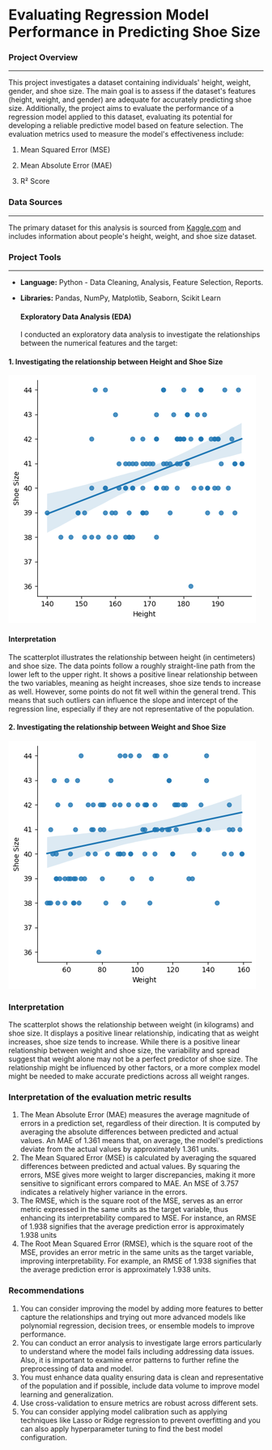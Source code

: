 
# Evaluating Regression Model Performance in Predicting Shoe Size

 ### Project Overview
 ---

This project investigates a dataset containing individuals' height, weight, gender, and shoe size. The main goal is to assess if the dataset's features (height, weight, and gender) are adequate for accurately predicting shoe size. Additionally, the project aims to evaluate the performance of a regression model applied to this dataset, evaluating its potential for developing a reliable predictive model based on feature selection.
The evaluation metrics used to measure the model's effectiveness include:

1. Mean Squared Error (MSE)
 
2. Mean Absolute Error (MAE)
 
3. R² Score

### Data Sources
---

The primary dataset for this analysis is sourced from [Kaggle.com](https://www.kaggle.com/datasets/peimandaii/dataset-of-people) and includes information about people's height, weight, and shoe size dataset.

### Project Tools 
---

- **Language:** Python - Data Cleaning, Analysis, Feature Selection, Reports. 
- **Libraries:** Pandas, NumPy, Matplotlib, Seaborn, Scikit Learn

  #### Exploratory Data Analysis (EDA)
    
  I conducted an exploratory data analysis to investigate the relationships between the numerical features and the target:

####  1. Investigating the relationship between Height and Shoe Size
     
![alt text](https://github.com/dgeorge1010/Shoe-Size-Prediction/blob/65a50cad933a2ca778f7f0d1117532f3652757f4/download1.png) 

#### Interpretation

The scatterplot illustrates the relationship between height (in centimeters) and shoe size. The data points follow a roughly straight-line path from the lower left to the upper right. It shows a positive linear relationship between the two variables, meaning as height increases, shoe size tends to increase as well. However, some points do not fit well within the general trend. This means that such outliers can influence the slope and intercept of the regression line, especially if they are not representative of the population.


#### 2. Investigating the relationship between Weight and Shoe Size
     
![alt text](https://github.com/dgeorge1010/Shoe-Size-Prediction/blob/eb1dd0141779ef98a331ad5f79608cb898247492/download2.png)

### Interpretation

The scatterplot shows the relationship between weight (in kilograms) and shoe size. It displays a positive linear relationship, indicating that as weight increases, shoe size tends to increase. While there is a positive linear relationship between weight and shoe size, the variability and spread suggest that weight alone may not be a perfect predictor of shoe size. The relationship might be influenced by other factors, or a more complex model might be needed to make accurate predictions across all weight ranges.


### Interpretation of the evaluation metric results

1. The Mean Absolute Error (MAE) measures the average magnitude of errors in a prediction set, regardless of their direction. It is computed by averaging the absolute differences between predicted and actual values. An MAE of 1.361 means that, on average, the model's predictions deviate from the actual values by approximately 1.361 units.
2. The Mean Squared Error (MSE) is calculated by averaging the squared differences between predicted and actual values. By squaring the errors, MSE gives more weight to larger discrepancies, making it more sensitive to significant errors compared to MAE. An MSE of 3.757 indicates a relatively higher variance in the errors.
3. The RMSE, which is the square root of the MSE, serves as an error metric expressed in the same units as the target variable, thus enhancing its interpretability compared to MSE. For instance, an RMSE of 1.938 signifies that the average prediction error is approximately 1.938 units
4. The Root Mean Squared Error (RMSE), which is the square root of the MSE, provides an error metric in the same units as the target variable, improving interpretability. For example, an RMSE of 1.938 signifies that the average prediction error is approximately 1.938 units.


### Recommendations

1. You can consider improving the model by adding more features to better capture the relationships and trying out more advanced models like polynomial regression, decision trees, or ensemble models to improve performance.
2. You can conduct an error analysis to investigate large errors particularly to understand where the model fails including addressing data issues. Also, it is important to examine error patterns to further refine the preprocessing of data and model.
3. You must enhance data quality ensuring data is clean and representative of the population and if possible, include data volume to improve model learning and generalization.
4. Use cross-validation to ensure metrics are robust across different sets.
5. You can consider applying model calibration such as applying techniques like Lasso or Ridge regression to prevent overfitting and you can also apply hyperparameter tuning to find the best model configuration.


